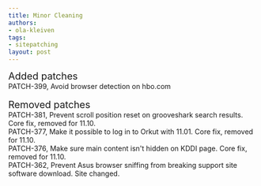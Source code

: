 ```yaml
---
title: Minor Cleaning
authors:
- ola-kleiven
tags:
- sitepatching
layout: post
---
```

<span style="font-size: 140%">Added patches</span><br/>PATCH-399, Avoid browser detection on hbo.com<br/> <br/><span style="font-size: 140%">Removed patches</span><br/>PATCH-381, Prevent scroll position reset on grooveshark search results. Core fix, removed for 11.10.<br/>PATCH-377, Make it possible to log in to Orkut with 11.01. Core fix, removed for 11.10.<br/>PATCH-376, Make sure main content isn&#39;t hidden on KDDI page. Core fix, removed for 11.10.<br/>PATCH-362, Prevent Asus browser sniffing from breaking support site software download. Site changed.<br/>
